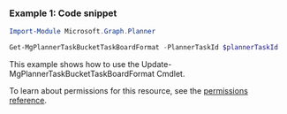 ### Example 1: Code snippet

```powershellImport-Module Microsoft.Graph.Planner

Get-MgPlannerTaskBucketTaskBoardFormat -PlannerTaskId $plannerTaskId
```
This example shows how to use the Update-MgPlannerTaskBucketTaskBoardFormat Cmdlet.
To learn about permissions for this resource, see the [permissions reference](/graph/permissions-reference).


